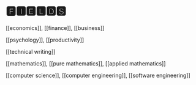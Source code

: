 # 🅵🅸🅴🅻🅳🆂

[[economics]], [[finance]], [[business]]

[[psychology]], [[productivity]]

[[technical writing]]

[[mathematics]], [[pure mathematics]], [[applied mathematics]]

[[computer science]], [[computer engineering]], [[software engineering]]
